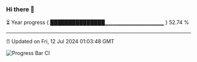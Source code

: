 ### Hi there 👋

⏳ Year progress { ███████████████▁▁▁▁▁▁▁▁▁▁▁▁▁▁▁ } 52.74 %

---

⏰ Updated on Fri, 12 Jul 2024 01:03:48 GMT

![Progress Bar CI](https://github.com/JuvenileQ/Progress-Bar-CI/workflows/main/badge.svg)

